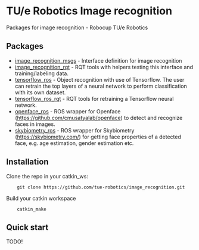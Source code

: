 # TU/e Robotics Image recognition
Packages for image recognition - Robocup TU/e Robotics

## Packages
- [image_recognition_msgs](https://github.com/tue-robotics/image_recognition/tree/master/image_recognition_msgs) - Interface definition for image recognition
- [image_recognition_rqt](https://github.com/tue-robotics/image_recognition/tree/master/image_recognition_rqt) - RQT tools with helpers testing this interface and training/labeling data.
- [tensorflow_ros](https://github.com/tue-robotics/image_recognition/tree/master/tensorflow_ros) - Object recognition with use of Tensorflow. The user can retrain the top layers of a neural network to perform classification with its own dataset.
- [tensorflow_ros_rqt](https://github.com/tue-robotics/image_recognition/tree/master/tensorflow_ros_rqt) - RQT tools for retraining a Tensorflow neural network.
- [openface_ros](https://github.com/tue-robotics/image_recognition/tree/master/openface_ros) - ROS wrapper for Openface (https://github.com/cmusatyalab/openface) to detect and recognize faces in images.
- [skybiometry_ros](https://github.com/tue-robotics/image_recognition/tree/master/skybiometry_ros) - ROS wrapper for Skybiometry (https://skybiometry.com/) for getting face properties of a detected face, e.g. age estimation, gender estimation etc.

## Installation

Clone the repo in your catkin_ws:

        git clone https://github.com/tue-robotics/image_recognition.git
        
Build your catkin workspace

        catkin_make
        
## Quick start

TODO!

